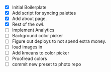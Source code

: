 - [x] Initial Boilerplate
- [x] Add script for syncing palettes
- [x] Add about page. 
- [x] Rest of the owl.
- [ ] Implement Analytics
- [ ] Background color picker
- [ ] Figure out deploys to not spend extra money.
- [ ] load images in
- [ ] Add kmeans to color picker
- [ ] Proofread colors
- [ ] commit new preset to photo repo
